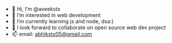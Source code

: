 - 👋 Hi, I’m @aveekstx
- 👀 I’m interested in web development
- 🌱 I’m currently learning js and node, dsa:)
- 💞️ I look forward to collaborate on open source web dev project
- 📫 email:  abhikstx05@gmail.com
